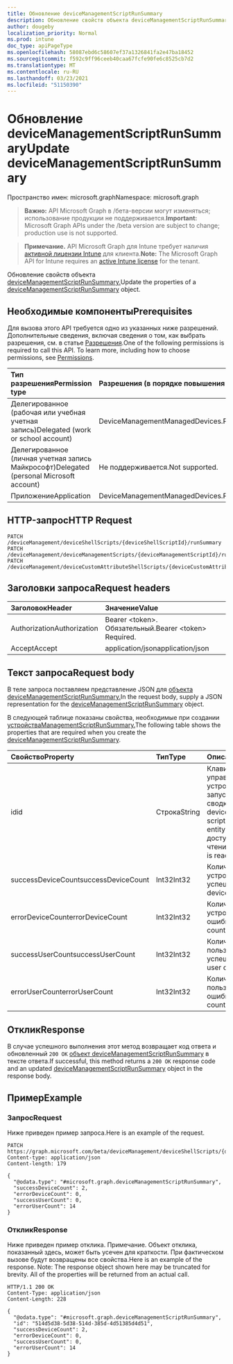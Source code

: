 ```yaml
---
title: Обновление deviceManagementScriptRunSummary
description: Обновление свойств объекта deviceManagementScriptRunSummary.
author: dougeby
localization_priority: Normal
ms.prod: intune
doc_type: apiPageType
ms.openlocfilehash: 58087ebd6c58607ef37a1326841fa2e47ba18452
ms.sourcegitcommit: f592c9ff96ceeb40caa67fcfe90fe6c8525cb7d2
ms.translationtype: MT
ms.contentlocale: ru-RU
ms.lasthandoff: 03/23/2021
ms.locfileid: "51150390"
---
```

# <a name="update-devicemanagementscriptrunsummary"></a><span data-ttu-id="1bbc7-103">Обновление deviceManagementScriptRunSummary</span><span class="sxs-lookup"><span data-stu-id="1bbc7-103">Update deviceManagementScriptRunSummary</span></span>

<span data-ttu-id="1bbc7-104">Пространство имен: microsoft.graph</span><span class="sxs-lookup"><span data-stu-id="1bbc7-104">Namespace: microsoft.graph</span></span>

> <span data-ttu-id="1bbc7-105">**Важно:** API Microsoft Graph в /бета-версии могут изменяться; использование продукции не поддерживается.</span><span class="sxs-lookup"><span data-stu-id="1bbc7-105">**Important:** Microsoft Graph APIs under the /beta version are subject to change; production use is not supported.</span></span>

> <span data-ttu-id="1bbc7-106">**Примечание.** API Microsoft Graph для Intune требует наличия [активной лицензии Intune](https://go.microsoft.com/fwlink/?linkid=839381) для клиента.</span><span class="sxs-lookup"><span data-stu-id="1bbc7-106">**Note:** The Microsoft Graph API for Intune requires an [active Intune license](https://go.microsoft.com/fwlink/?linkid=839381) for the tenant.</span></span>

<span data-ttu-id="1bbc7-107">Обновление свойств объекта [deviceManagementScriptRunSummary.](../resources/intune-devices-devicemanagementscriptrunsummary.md)</span><span class="sxs-lookup"><span data-stu-id="1bbc7-107">Update the properties of a [deviceManagementScriptRunSummary](../resources/intune-devices-devicemanagementscriptrunsummary.md) object.</span></span>

## <a name="prerequisites"></a><span data-ttu-id="1bbc7-108">Необходимые компоненты</span><span class="sxs-lookup"><span data-stu-id="1bbc7-108">Prerequisites</span></span>
<span data-ttu-id="1bbc7-p101">Для вызова этого API требуется одно из указанных ниже разрешений. Дополнительные сведения, включая сведения о том, как выбрать разрешения, см. в статье [Разрешения](/graph/permissions-reference).</span><span class="sxs-lookup"><span data-stu-id="1bbc7-p101">One of the following permissions is required to call this API. To learn more, including how to choose permissions, see [Permissions](/graph/permissions-reference).</span></span>

|<span data-ttu-id="1bbc7-111">Тип разрешения</span><span class="sxs-lookup"><span data-stu-id="1bbc7-111">Permission type</span></span>|<span data-ttu-id="1bbc7-112">Разрешения (в порядке повышения привилегий)</span><span class="sxs-lookup"><span data-stu-id="1bbc7-112">Permissions (from least to most privileged)</span></span>|
|:---|:---|
|<span data-ttu-id="1bbc7-113">Делегированное (рабочая или учебная учетная запись)</span><span class="sxs-lookup"><span data-stu-id="1bbc7-113">Delegated (work or school account)</span></span>|<span data-ttu-id="1bbc7-114">DeviceManagementManagedDevices.ReadWrite.All</span><span class="sxs-lookup"><span data-stu-id="1bbc7-114">DeviceManagementManagedDevices.ReadWrite.All</span></span>|
|<span data-ttu-id="1bbc7-115">Делегированное (личная учетная запись Майкрософт)</span><span class="sxs-lookup"><span data-stu-id="1bbc7-115">Delegated (personal Microsoft account)</span></span>|<span data-ttu-id="1bbc7-116">Не поддерживается.</span><span class="sxs-lookup"><span data-stu-id="1bbc7-116">Not supported.</span></span>|
|<span data-ttu-id="1bbc7-117">Приложение</span><span class="sxs-lookup"><span data-stu-id="1bbc7-117">Application</span></span>|<span data-ttu-id="1bbc7-118">DeviceManagementManagedDevices.ReadWrite.All</span><span class="sxs-lookup"><span data-stu-id="1bbc7-118">DeviceManagementManagedDevices.ReadWrite.All</span></span>|

## <a name="http-request"></a><span data-ttu-id="1bbc7-119">HTTP-запрос</span><span class="sxs-lookup"><span data-stu-id="1bbc7-119">HTTP Request</span></span>
<!-- {
  "blockType": "ignored"
}
-->
``` http
PATCH /deviceManagement/deviceShellScripts/{deviceShellScriptId}/runSummary
PATCH /deviceManagement/deviceManagementScripts/{deviceManagementScriptId}/runSummary
PATCH /deviceManagement/deviceCustomAttributeShellScripts/{deviceCustomAttributeShellScriptId}/runSummary
```

## <a name="request-headers"></a><span data-ttu-id="1bbc7-120">Заголовки запроса</span><span class="sxs-lookup"><span data-stu-id="1bbc7-120">Request headers</span></span>
|<span data-ttu-id="1bbc7-121">Заголовок</span><span class="sxs-lookup"><span data-stu-id="1bbc7-121">Header</span></span>|<span data-ttu-id="1bbc7-122">Значение</span><span class="sxs-lookup"><span data-stu-id="1bbc7-122">Value</span></span>|
|:---|:---|
|<span data-ttu-id="1bbc7-123">Authorization</span><span class="sxs-lookup"><span data-stu-id="1bbc7-123">Authorization</span></span>|<span data-ttu-id="1bbc7-124">Bearer &lt;token&gt;. Обязательный.</span><span class="sxs-lookup"><span data-stu-id="1bbc7-124">Bearer &lt;token&gt; Required.</span></span>|
|<span data-ttu-id="1bbc7-125">Accept</span><span class="sxs-lookup"><span data-stu-id="1bbc7-125">Accept</span></span>|<span data-ttu-id="1bbc7-126">application/json</span><span class="sxs-lookup"><span data-stu-id="1bbc7-126">application/json</span></span>|

## <a name="request-body"></a><span data-ttu-id="1bbc7-127">Текст запроса</span><span class="sxs-lookup"><span data-stu-id="1bbc7-127">Request body</span></span>
<span data-ttu-id="1bbc7-128">В теле запроса поставляем представление JSON для [объекта deviceManagementScriptRunSummary.](../resources/intune-devices-devicemanagementscriptrunsummary.md)</span><span class="sxs-lookup"><span data-stu-id="1bbc7-128">In the request body, supply a JSON representation for the [deviceManagementScriptRunSummary](../resources/intune-devices-devicemanagementscriptrunsummary.md) object.</span></span>

<span data-ttu-id="1bbc7-129">В следующей таблице показаны свойства, необходимые при создании [устройстваManagementScriptRunSummary.](../resources/intune-devices-devicemanagementscriptrunsummary.md)</span><span class="sxs-lookup"><span data-stu-id="1bbc7-129">The following table shows the properties that are required when you create the [deviceManagementScriptRunSummary](../resources/intune-devices-devicemanagementscriptrunsummary.md).</span></span>

|<span data-ttu-id="1bbc7-130">Свойство</span><span class="sxs-lookup"><span data-stu-id="1bbc7-130">Property</span></span>|<span data-ttu-id="1bbc7-131">Тип</span><span class="sxs-lookup"><span data-stu-id="1bbc7-131">Type</span></span>|<span data-ttu-id="1bbc7-132">Описание</span><span class="sxs-lookup"><span data-stu-id="1bbc7-132">Description</span></span>|
|:---|:---|:---|
|<span data-ttu-id="1bbc7-133">id</span><span class="sxs-lookup"><span data-stu-id="1bbc7-133">id</span></span>|<span data-ttu-id="1bbc7-134">Строка</span><span class="sxs-lookup"><span data-stu-id="1bbc7-134">String</span></span>|<span data-ttu-id="1bbc7-135">Клавиша скрипта управления устройствами запустит объект сводки.</span><span class="sxs-lookup"><span data-stu-id="1bbc7-135">Key of the device management script run summary entity.</span></span> <span data-ttu-id="1bbc7-136">Это свойство доступно только для чтения.</span><span class="sxs-lookup"><span data-stu-id="1bbc7-136">This property is read-only.</span></span>|
|<span data-ttu-id="1bbc7-137">successDeviceCount</span><span class="sxs-lookup"><span data-stu-id="1bbc7-137">successDeviceCount</span></span>|<span data-ttu-id="1bbc7-138">Int32</span><span class="sxs-lookup"><span data-stu-id="1bbc7-138">Int32</span></span>|<span data-ttu-id="1bbc7-139">Количество устройств успешности.</span><span class="sxs-lookup"><span data-stu-id="1bbc7-139">Success device count.</span></span>|
|<span data-ttu-id="1bbc7-140">errorDeviceCount</span><span class="sxs-lookup"><span data-stu-id="1bbc7-140">errorDeviceCount</span></span>|<span data-ttu-id="1bbc7-141">Int32</span><span class="sxs-lookup"><span data-stu-id="1bbc7-141">Int32</span></span>|<span data-ttu-id="1bbc7-142">Количество устройств ошибки.</span><span class="sxs-lookup"><span data-stu-id="1bbc7-142">Error device count.</span></span>|
|<span data-ttu-id="1bbc7-143">successUserCount</span><span class="sxs-lookup"><span data-stu-id="1bbc7-143">successUserCount</span></span>|<span data-ttu-id="1bbc7-144">Int32</span><span class="sxs-lookup"><span data-stu-id="1bbc7-144">Int32</span></span>|<span data-ttu-id="1bbc7-145">Количество пользователей успешности.</span><span class="sxs-lookup"><span data-stu-id="1bbc7-145">Success user count.</span></span>|
|<span data-ttu-id="1bbc7-146">errorUserCount</span><span class="sxs-lookup"><span data-stu-id="1bbc7-146">errorUserCount</span></span>|<span data-ttu-id="1bbc7-147">Int32</span><span class="sxs-lookup"><span data-stu-id="1bbc7-147">Int32</span></span>|<span data-ttu-id="1bbc7-148">Количество пользователей ошибки.</span><span class="sxs-lookup"><span data-stu-id="1bbc7-148">Error user count.</span></span>|



## <a name="response"></a><span data-ttu-id="1bbc7-149">Отклик</span><span class="sxs-lookup"><span data-stu-id="1bbc7-149">Response</span></span>
<span data-ttu-id="1bbc7-150">В случае успешного выполнения этот метод возвращает код ответа и обновленный `200 OK` [объект deviceManagementScriptRunSummary](../resources/intune-devices-devicemanagementscriptrunsummary.md) в тексте ответа.</span><span class="sxs-lookup"><span data-stu-id="1bbc7-150">If successful, this method returns a `200 OK` response code and an updated [deviceManagementScriptRunSummary](../resources/intune-devices-devicemanagementscriptrunsummary.md) object in the response body.</span></span>

## <a name="example"></a><span data-ttu-id="1bbc7-151">Пример</span><span class="sxs-lookup"><span data-stu-id="1bbc7-151">Example</span></span>

### <a name="request"></a><span data-ttu-id="1bbc7-152">Запрос</span><span class="sxs-lookup"><span data-stu-id="1bbc7-152">Request</span></span>
<span data-ttu-id="1bbc7-153">Ниже приведен пример запроса.</span><span class="sxs-lookup"><span data-stu-id="1bbc7-153">Here is an example of the request.</span></span>
``` http
PATCH https://graph.microsoft.com/beta/deviceManagement/deviceShellScripts/{deviceShellScriptId}/runSummary
Content-type: application/json
Content-length: 179

{
  "@odata.type": "#microsoft.graph.deviceManagementScriptRunSummary",
  "successDeviceCount": 2,
  "errorDeviceCount": 0,
  "successUserCount": 0,
  "errorUserCount": 14
}
```

### <a name="response"></a><span data-ttu-id="1bbc7-154">Отклик</span><span class="sxs-lookup"><span data-stu-id="1bbc7-154">Response</span></span>
<span data-ttu-id="1bbc7-p103">Ниже приведен пример отклика. Примечание. Объект отклика, показанный здесь, может быть усечен для краткости. При фактическом вызове будут возвращены все свойства.</span><span class="sxs-lookup"><span data-stu-id="1bbc7-p103">Here is an example of the response. Note: The response object shown here may be truncated for brevity. All of the properties will be returned from an actual call.</span></span>
``` http
HTTP/1.1 200 OK
Content-Type: application/json
Content-Length: 228

{
  "@odata.type": "#microsoft.graph.deviceManagementScriptRunSummary",
  "id": "514d5d38-5d38-514d-385d-4d51385d4d51",
  "successDeviceCount": 2,
  "errorDeviceCount": 0,
  "successUserCount": 0,
  "errorUserCount": 14
}
```




